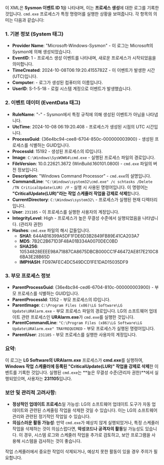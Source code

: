 이 XML은 **Sysmon 이벤트 ID 1**을 나타내며, 이는 **프로세스 생성**에 대한 로그를 기록한 것입니다. `cmd.exe` 프로세스가 특정 명령어를 실행한 상황을 보여줍니다. 각 항목의 의미는 다음과 같습니다:

### 1. **기본 정보 (System 태그)**
   - **Provider Name**: "Microsoft-Windows-Sysmon" - 이 로그는 Microsoft의 Sysmon에 의해 생성되었습니다.
   - **EventID**: 1 - 프로세스 생성 이벤트를 나타내며, 새로운 프로세스가 시작되었음을 의미합니다.
   - **TimeCreated**: 2024-10-08T06:19:20.4155782Z - 이 이벤트가 발생한 시간(UTC)입니다.
   - **Computer**: - 로그가 생성된 컴퓨터의 이름입니다.
   - **UserID**: S-1-5-18 - 로컬 시스템 계정으로 이벤트가 발생했습니다.

### 2. **이벤트 데이터 (EventData 태그)**
   - **RuleName**: "-" - Sysmon에서 특정 규칙에 의해 생성된 이벤트가 아님을 나타냅니다.
   - **UtcTime**: 2024-10-08 06:19:20.408 - 프로세스가 생성된 시점의 UTC 시간입니다.
   - **ProcessGuid**: {36e4bc94-cee8-6704-850c-000000003900} - 생성된 프로세스를 식별하는 GUID입니다.
   - **ProcessId**: 15192 - 생성된 프로세스의 ID입니다.
   - **Image**: `C:\Windows\SysWOW64\cmd.exe` - 실행된 프로세스 파일의 경로입니다.
   - **FileVersion**: 10.0.22621.3672 (WinBuild.160101.0800) - `cmd.exe` 파일의 버전 정보입니다.
   - **Description**: "Windows Command Processor" - `cmd.exe`의 설명입니다.
   - **CommandLine**: `"C:\Windows\system32\cmd.exe" /c schtasks /Delete /TN CriticalUpdate(LUR) /F` - 실행 시 사용된 명령어입니다. 이 명령어는 **"CriticalUpdate(LUR)"라는 작업 스케줄러 작업을 강제로 삭제**합니다.
   - **CurrentDirectory**: `C:\Windows\system32\` - 프로세스가 실행된 현재 디렉터리입니다.
   - **User**: `231105` - 이 프로세스를 실행한 사용자의 계정입니다.
   - **IntegrityLevel**: High - 프로세스가 높은 무결성 수준에서 실행되었음을 나타냅니다. (관리자 권한)
   - **Hashes**: `cmd.exe` 파일의 해시 값들입니다.
     - **SHA1**: 644AB16399A5DF1FDE6D3B2849FB89E41CA203A7
     - **MD5**: 7B2C2B671D3F48A01B334A0070DEC0BD
     - **SHA256**: 10534828EEEE98A71887CA8675DBCB000CC1F46472AE817E210C86BA3E28B65D
     - **IMPHASH**: FD97AFEC4DC549DCD1FE1DAD15035DF9

### 3. **부모 프로세스 정보**
   - **ParentProcessGuid**: {36e4bc94-ced6-6704-810c-000000003900} - 부모 프로세스를 식별하는 GUID입니다.
   - **ParentProcessId**: 1352 - 부모 프로세스의 ID입니다.
   - **ParentImage**: `C:\Program Files (x86)\LG Software\LG Update\URAlarm.exe` - 부모 프로세스 파일의 경로입니다. LG의 소프트웨어 업데이트 관련 프로세스인 **URAlarm.exe**가 `cmd.exe`를 실행한 것입니다.
   - **ParentCommandLine**: `"C:\Program Files (x86)\LG Software\LG Update\URAlarm.exe" TRAYREQUIRED` - 부모 프로세스가 실행된 명령어입니다.
   - **ParentUser**: `231105` - 부모 프로세스를 실행한 사용자의 계정입니다.

### 요약:
이 로그는 **LG Software의 URAlarm.exe** 프로세스가 **cmd.exe**를 실행하여, **Windows 작업 스케줄러에 등록된 "CriticalUpdate(LUR)" 작업을 강제로 삭제**한 이벤트를 기록한 것입니다. 실행된 `cmd.exe`는 **높은 무결성 수준(관리자 권한)**에서 실행되었으며, 사용자는 **231105**입니다.

### 보안 및 관리적 고려사항:
- **정상적인 업데이트 프로세스**일 가능성: LG의 소프트웨어 업데이트 도구가 자동 업데이트와 관련된 스케줄링 작업을 삭제한 것일 수 있습니다. 이는 LG의 소프트웨어 관리와 관련된 정기적인 작업일 수 있습니다.
- **의심스러운 활동 가능성**: 만약 `cmd.exe`가 예상치 않게 실행되었거나, 특정 스케줄러 작업을 삭제하는 것이 의심스럽다면, **악성코드나 공격자의 활동**일 가능성도 있습니다. 이 경우, 시스템 로그와 스케줄러 작업을 추가로 검토하고, 보안 프로그램을 사용해 시스템을 검사하는 것이 좋습니다.

작업 스케줄러에서 중요한 작업이 삭제되거나, 예상치 못한 활동이 있을 경우 주의가 필요합니다.
